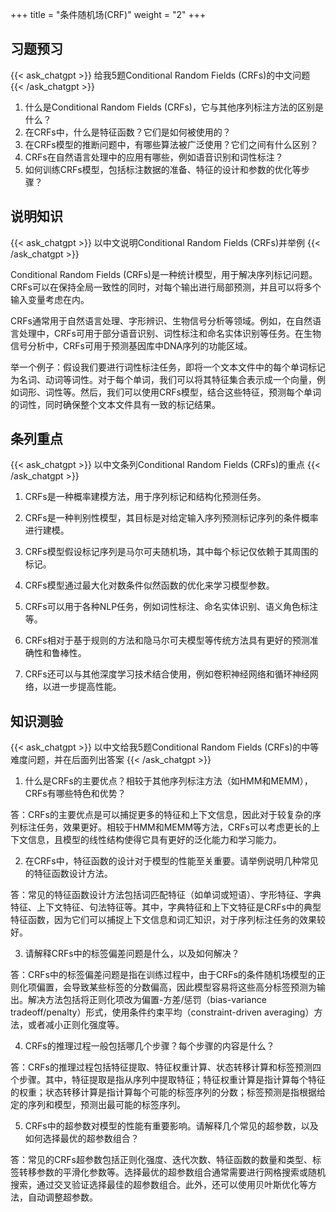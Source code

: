 +++
title = "条件随机场(CRF)"
weight = "2"
+++
## 习题预习
{{< ask_chatgpt >}}
给我5题Conditional Random Fields (CRFs)的中文问题
{{< /ask_chatgpt >}}

1. 什么是Conditional Random Fields (CRFs)，它与其他序列标注方法的区别是什么？
2. 在CRFs中，什么是特征函数？它们是如何被使用的？
3. 在CRFs模型的推断问题中，有哪些算法被广泛使用？它们之间有什么区别？
4. CRFs在自然语言处理中的应用有哪些，例如语音识别和词性标注？
5. 如何训练CRFs模型，包括标注数据的准备、特征的设计和参数的优化等步骤？   

## 说明知识
{{< ask_chatgpt >}}
以中文说明Conditional Random Fields (CRFs)并举例
{{< /ask_chatgpt >}}

Conditional Random Fields (CRFs)是一种统计模型，用于解决序列标记问题。CRFs可以在保持全局一致性的同时，对每个输出进行局部预测，并且可以将多个输入变量考虑在内。

CRFs通常用于自然语言处理、字形辨识、生物信号分析等领域。例如，在自然语言处理中，CRFs可用于部分语音识别、词性标注和命名实体识别等任务。在生物信号分析中，CRFs可用于预测基因库中DNA序列的功能区域。

举一个例子：假设我们要进行词性标注任务，即将一个文本文件中的每个单词标记为名词、动词等词性。对于每个单词，我们可以将其特征集合表示成一个向量，例如词形、词性等。然后，我们可以使用CRFs模型，结合这些特征，预测每个单词的词性，同时确保整个文本文件具有一致的标记结果。   

## 条列重点
{{< ask_chatgpt >}}
以中文条列Conditional Random Fields (CRFs)的重点
{{< /ask_chatgpt >}}

1. CRFs是一种概率建模方法，用于序列标记和结构化预测任务。

2. CRFs是一种判别性模型，其目标是对给定输入序列预测标记序列的条件概率进行建模。

3. CRFs模型假设标记序列是马尔可夫随机场，其中每个标记仅依赖于其周围的标记。

4. CRFs模型通过最大化对数条件似然函数的优化来学习模型参数。

5. CRFs可以用于各种NLP任务，例如词性标注、命名实体识别、语义角色标注等。

6. CRFs相对于基于规则的方法和隐马尔可夫模型等传统方法具有更好的预测准确性和鲁棒性。

7. CRFs还可以与其他深度学习技术结合使用，例如卷积神经网络和循环神经网络，以进一步提高性能。   

## 知识测验
{{< ask_chatgpt >}}
以中文给我5题Conditional Random Fields (CRFs)的中等难度问题，并在后面列出答案
{{< /ask_chatgpt >}}

1. 什么是CRFs的主要优点？相较于其他序列标注方法（如HMM和MEMM），CRFs有哪些特色和优势？

答：CRFs的主要优点是可以捕捉更多的特征和上下文信息，因此对于较复杂的序列标注任务，效果更好。相较于HMM和MEMM等方法，CRFs可以考虑更长的上下文信息，且模型的线性结构使得它具有更好的泛化能力和学习能力。

2. 在CRFs中，特征函数的设计对于模型的性能至关重要。请举例说明几种常见的特征函数设计方法。

答：常见的特征函数设计方法包括词匹配特征（如单词或短语）、字形特征、字典特征、上下文特征、句法特征等。其中，字典特征和上下文特征是CRFs中的典型特征函数，因为它们可以捕捉上下文信息和词汇知识，对于序列标注任务的效果较好。

3. 请解释CRFs中的标签偏差问题是什么，以及如何解决？

答：CRFs中的标签偏差问题是指在训练过程中，由于CRFs的条件随机场模型的正则化项偏置，会导致某些标签的分数偏高，因此模型容易将这些高分标签预测为输出。解决方法包括将正则化项改为偏置-方差/惩罚（bias-variance tradeoff/penalty）形式，使用条件约束平均（constraint-driven averaging）方法，或者减小正则化强度等。

4. CRFs的推理过程一般包括哪几个步骤？每个步骤的内容是什么？

答：CRFs的推理过程包括特征提取、特征权重计算、状态转移计算和标签预测四个步骤。其中，特征提取是指从序列中提取特征；特征权重计算是指计算每个特征的权重；状态转移计算是指计算每个可能的标签序列的分数；标签预测是指根据给定的序列和模型，预测出最可能的标签序列。

5. CRFs中的超参数对模型的性能有重要影响。请解释几个常见的超参数，以及如何选择最优的超参数组合？

答：常见的CRFs超参数包括正则化强度、迭代次数、特征函数的数量和类型、标签转移参数的平滑化参数等。选择最优的超参数组合通常需要进行网格搜索或随机搜索，通过交叉验证选择最佳的超参数组合。此外，还可以使用贝叶斯优化等方法，自动调整超参数。   

